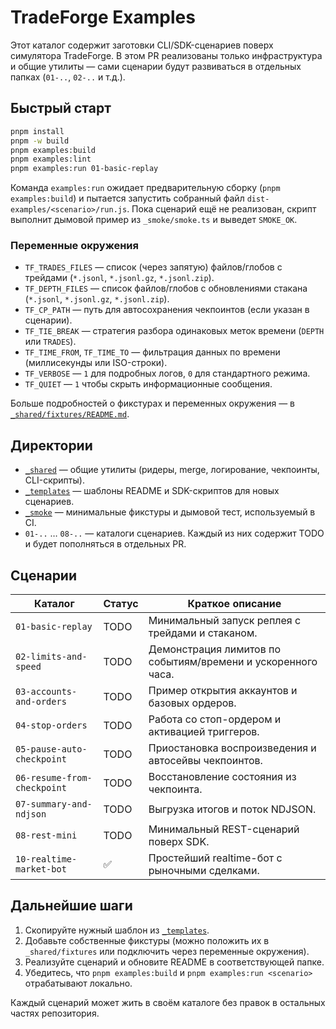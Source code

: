 # TradeForge Examples

Этот каталог содержит заготовки CLI/SDK-сценариев поверх симулятора TradeForge. В этом PR реализованы только инфраструктура и общие утилиты — сами сценарии будут развиваться в отдельных папках (`01-..`, `02-..` и т.д.).

## Быстрый старт

```bash
pnpm install
pnpm -w build
pnpm examples:build
pnpm examples:lint
pnpm examples:run 01-basic-replay
```

Команда `examples:run` ожидает предварительную сборку (`pnpm examples:build`) и пытается запустить собранный файл `dist-examples/<scenario>/run.js`. Пока сценарий ещё не реализован, скрипт выполнит дымовой пример из `_smoke/smoke.ts` и выведет `SMOKE_OK`.

### Переменные окружения

- `TF_TRADES_FILES` — список (через запятую) файлов/глобов с трейдами (`*.jsonl`, `*.jsonl.gz`, `*.jsonl.zip`).
- `TF_DEPTH_FILES` — список файлов/глобов с обновлениями стакана (`*.jsonl`, `*.jsonl.gz`, `*.jsonl.zip`).
- `TF_CP_PATH` — путь для автосохранения чекпоинтов (если указан в сценарии).
- `TF_TIE_BREAK` — стратегия разбора одинаковых меток времени (`DEPTH` или `TRADES`).
- `TF_TIME_FROM`, `TF_TIME_TO` — фильтрация данных по времени (миллисекунды или ISO-строки).
- `TF_VERBOSE` — `1` для подробных логов, `0` для стандартного режима.
- `TF_QUIET` — `1` чтобы скрыть информационные сообщения.

Больше подробностей о фикстурах и переменных окружения — в [`_shared/fixtures/README.md`](./_shared/fixtures/README.md).

## Директории

- [`_shared`](./_shared) — общие утилиты (ридеры, merge, логирование, чекпоинты, CLI-скрипты).
- [`_templates`](./_templates) — шаблоны README и SDK-скриптов для новых сценариев.
- [`_smoke`](./_smoke) — минимальные фикстуры и дымовой тест, используемый в CI.
- `01-..` … `08-..` — каталоги сценариев. Каждый из них содержит TODO и будет пополняться в отдельных PR.

## Сценарии

| Каталог                     | Статус | Краткое описание                                             |
| --------------------------- | ------ | ------------------------------------------------------------ |
| `01-basic-replay`           | TODO   | Минимальный запуск реплея с трейдами и стаканом.             |
| `02-limits-and-speed`       | TODO   | Демонстрация лимитов по событиям/времени и ускоренного часа. |
| `03-accounts-and-orders`    | TODO   | Пример открытия аккаунтов и базовых ордеров.                 |
| `04-stop-orders`            | TODO   | Работа со стоп-ордером и активацией триггеров.               |
| `05-pause-auto-checkpoint`  | TODO   | Приостановка воспроизведения и автосейвы чекпоинтов.         |
| `06-resume-from-checkpoint` | TODO   | Восстановление состояния из чекпоинта.                       |
| `07-summary-and-ndjson`     | TODO   | Выгрузка итогов и поток NDJSON.                              |
| `08-rest-mini`              | TODO   | Минимальный REST-сценарий поверх SDK.                        |
| `10-realtime-market-bot`    | ✅     | Простейший realtime-бот с рыночными сделками.                |

## Дальнейшие шаги

1. Скопируйте нужный шаблон из [`_templates`](./_templates).
2. Добавьте собственные фикстуры (можно положить их в `_shared/fixtures` или подключить через переменные окружения).
3. Реализуйте сценарий и обновите README в соответствующей папке.
4. Убедитесь, что `pnpm examples:build` и `pnpm examples:run <scenario>` отрабатывают локально.

Каждый сценарий может жить в своём каталоге без правок в остальных частях репозитория.
